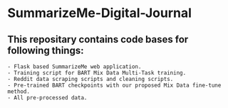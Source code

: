 # SummarizeMe-Digital-Journal

## This repositary contains code bases for following things:
    - Flask based SummarizeMe web application.
    - Training script for BART Mix Data Multi-Task training.
    - Reddit data scraping scripts and cleaning scripts.
    - Pre-trained BART checkpoints with our proposed Mix Data fine-tune method.
    - All pre-processed data.